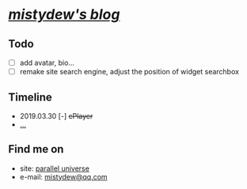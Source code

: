# [_mistydew's blog_](https://mistydew.github.io)

## Todo

- [ ] add avatar, bio...
- [ ] remake site search engine, adjust the position of widget searchbox

## Timeline

* 2019.03.30 [-] ~~cPlayer~~
* [...](/timeline.md)

## Find me on

* site: [parallel universe](https://mistydew.github.io)
* e-mail: [mistydew@qq.com](mailto:mistydew@qq.com)
